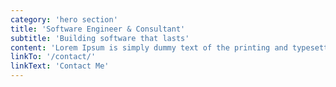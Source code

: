 ```yaml
---
category: 'hero section'
title: 'Software Engineer & Consultant'
subtitle: 'Building software that lasts'
content: 'Lorem Ipsum is simply dummy text of the printing and typesetting industry. Lorem Ipsum has been the industry standard dummy text ever since the 1500s, when an unknown printer took a galley of type and scrambled it to make a type specimen book.'
linkTo: '/contact/'
linkText: 'Contact Me'
---
```

